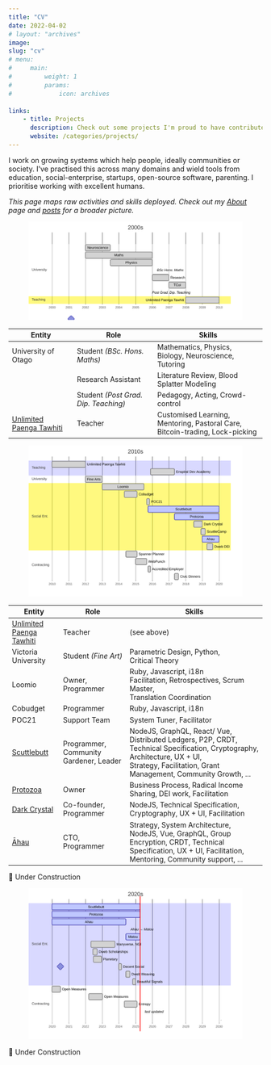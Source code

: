 ```yaml
---
title: "CV"
date: 2022-04-02
# layout: "archives"
image: 
slug: "cv"
# menu:
#     main:
#         weight: 1
#         params:
#             icon: archives

links:
    - title: Projects
      description: Check out some projects I'm proud to have contributed to
      website: /categories/projects/
---
```



I work on growing systems which help people, ideally communities or society.
I've practised this across many domains and wield tools from education,
social-enterprise, startups, open-source software, parenting. I prioritise
working with excellent humans.

_This page maps raw activities and skills deployed. Check out my [About](/about)
page and [posts](http://localhost:1313/archives/) for a broader picture._

<figure>
  <img src='2000s.svg' />
</figure>

| Entity                                   | Role                                 | Skills                                                                                  |
|------------------------------------------|--------------------------------------|-----------------------------------------------------------------------------------------|
| University of Otago                      | Student _(BSc. Hons. Maths)_         | Mathematics, Physics, Biology, Neuroscience,<br />Tutoring                              |
|                                          | Research Assistant                   | Literature Review, Blood Splatter Modeling                                              |
|                                          | Student _(Post Grad. Dip. Teaching)_ | Pedagogy, Acting, Crowd-control                                                         |
| [Unlimited Paenga Tawhiti](/p/unlimited) | Teacher                              | Customised Learning, Mentoring, Pastoral Care,<br />Bitcoin-trading, Lock-picking<br /> |




<figure>
  <img src='2010s.svg' />
</figure>

| Entity                                   | Role                                   | Skills                                                                                                                                                                                          |
|------------------------------------------|----------------------------------------|-------------------------------------------------------------------------------------------------------------------------------------------------------------------------------------------------|
| [Unlimited Paenga Tawhiti](/p/unlimited) | Teacher                                | (see above)                                                                                                                                                                                     |
| Victoria University                      | Student _(Fine Art)_                   | Parametric Design, Python,<br />Critical Theory                                                                                                                                                 |
| Loomio                                   | Owner, Programmer                      | Ruby, Javascript, i18n<br />Facilitation, Retrospectives, Scrum Master,<br />Translation Coordination                                                                                           |
| Cobudget                                 | Programmer                             | Ruby, Javascript, i18n                                                                                                                                                                          |
| POC21                                    | Support Team                           | System Tuner, Facilitator                                                                                                                                                                       |
| [Scuttlebutt](/p/scuttlebutt)            | Programmer, Community Gardener, Leader | NodeJS, GraphQL, React/ Vue, Distributed Ledgers, P2P, CRDT, Technical Specification, Cryptography, Architecture, UX + UI,<br />Strategy, Facilitation, Grant Management, Community Growth, ... |
| [Protozoa](/p/protozoa)                  | Owner                                  | Business Process, Radical Income Sharing, DEI work, Facilitation                                                                                                                                |
| [Dark Crystal](/p/dark-crystal)          | Co-founder, Programmer                 | NodeJS, Technical Specification, Cryptography, UX + UI, Facilitation                                                                                                                            |
| [Āhau](/p/ahau)                          | CTO, Programmer                        | Strategy, System Architecture, NodeJS, Vue, GraphQL, Group Encryption, CRDT, Technical Specification, UX + UI, Facilitation, Mentoring, Community support, ...                                  |

:construction: Under Construction 

<figure>
  <img src='2020s.svg' />
</figure>

:construction: Under Construction 

